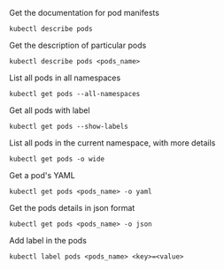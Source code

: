 Get the documentation for pod manifests

```
kubectl describe pods
```

Get the description of particular pods
```
kubectl describe pods <pods_name>
```

List all pods in all namespaces
```
kubectl get pods --all-namespaces
```
Get all pods with label
```
kubectl get pods --show-labels
```

List all pods in the current namespace, with more details
```
kubectl get pods -o wide
```
Get a pod's YAML
```
kubectl get pods <pods_name> -o yaml
```
Get the pods details in json format
```
kubectl get pods <pods_name> -o json
```

Add label in the pods 
```
kubectl label pods <pods_name> <key>=<value>
```
